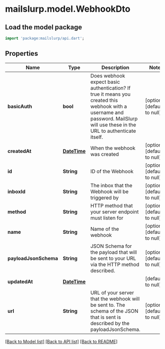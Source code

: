 # mailslurp.model.WebhookDto

## Load the model package
```dart
import 'package:mailslurp/api.dart';
```

## Properties
Name | Type | Description | Notes
------------ | ------------- | ------------- | -------------
**basicAuth** | **bool** | Does webhook expect basic authentication? If true it means you created this webhook with a username and password. MailSlurp will use these in the URL to authenticate itself. | [optional] [default to null]
**createdAt** | [**DateTime**](DateTime.md) | When the webhook was created | [optional] [default to null]
**id** | **String** | ID of the Webhook | [optional] [default to null]
**inboxId** | **String** | The inbox that the Webhook will be triggered by | [optional] [default to null]
**method** | **String** | HTTP method that your server endpoint must listen for | [optional] [default to null]
**name** | **String** | Name of the webhook | [optional] [default to null]
**payloadJsonSchema** | **String** | JSON Schema for the payload that will be sent to your URL via the HTTP method described. | [optional] [default to null]
**updatedAt** | [**DateTime**](DateTime.md) |  | [default to null]
**url** | **String** | URL of your server that the webhook will be sent to. The schema of the JSON that is sent is described by the payloadJsonSchema. | [optional] [default to null]

[[Back to Model list]](../README.md#documentation-for-models) [[Back to API list]](../README.md#documentation-for-api-endpoints) [[Back to README]](../README.md)


